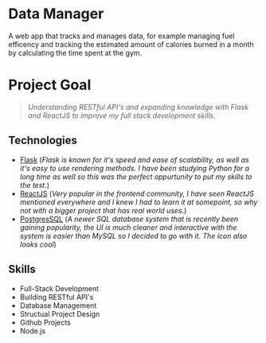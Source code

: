 # **Data Manager**
 A web app that tracks and manages data, for example managing fuel efficency and tracking the estimated amount of calories burned in a month by calculating the time spent at the gym.

# Project Goal
> *Understanding RESTful API's and expanding knowledge with Flask and ReactJS to improve my full stack development skills.* 

 ## Technologies
 - [Flask](https://flask.palletsprojects.com/en/1.1.x/) (*Flask is known for it's speed and ease of scalability, as well as it's easy to use rendering methods. I have been studying Python for a long time as well so this was the perfect oppurtunity to put my skills to the test.*)
 - [ReactJS](https://reactjs.org/) (*Very popular in the frontend community, I have seen ReactJS mentioned everywhere and I knew I had to learn it at somepoint, so why not with a bigger project that has real world uses.*)
- [PostgresSQL](https://www.postgresql.org/) (*A newer SQL database system that is recently been gaining popularity, the UI is much cleaner and interactive with the system is easier than MySQL so I decided to go with it. The icon also looks cool*)

## Skills
- Full-Stack Development
- Building RESTful API's
- Database Management
- Structual Project Design
- Github Projects
- Node.js